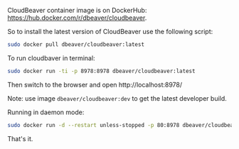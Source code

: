 CloudBeaver container image is on DockerHub: https://hub.docker.com/r/dbeaver/cloudbeaver.  

So to install the latest version of CloudBeaver use the following script:

```sh
sudo docker pull dbeaver/cloudbeaver:latest
```

To run cloudbaver in terminal:
```sh
sudo docker run -ti -p 8978:8978 dbeaver/cloudbeaver:latest
```

Then switch to the browser and open http://localhost:8978/

Note: use image `dbeaver/cloudbeaver:dev` to get the latest developer build.

Running in daemon mode: 
```sh
sudo docker run -d --restart unless-stopped -p 80:8978 dbeaver/cloudbeaver:latest
```

That's it.

